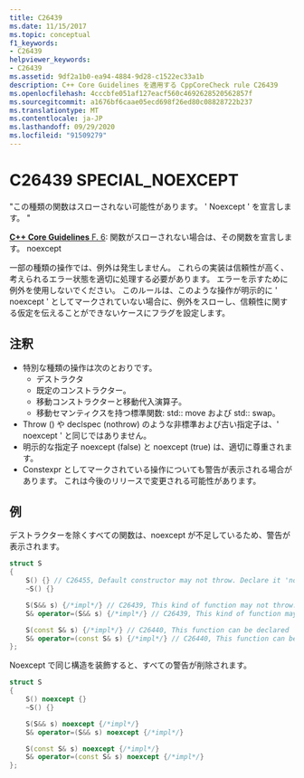 ```yaml
---
title: C26439
ms.date: 11/15/2017
ms.topic: conceptual
f1_keywords:
- C26439
helpviewer_keywords:
- C26439
ms.assetid: 9df2a1b0-ea94-4884-9d28-c1522ec33a1b
description: C++ Core Guidelines を適用する CppCoreCheck rule C26439
ms.openlocfilehash: 4cccbfe051af127eacf560c4692628520562857f
ms.sourcegitcommit: a1676bf6caae05ecd698f26ed80c08828722b237
ms.translationtype: MT
ms.contentlocale: ja-JP
ms.lasthandoff: 09/29/2020
ms.locfileid: "91509279"
---
```

# <a name="c26439-special_noexcept"></a>C26439 SPECIAL_NOEXCEPT

"この種類の関数はスローされない可能性があります。 ' Noexcept ' を宣言します。 "

[ **C++ Core Guidelines** F. 6](https://github.com/isocpp/CppCoreGuidelines/blob/master/CppCoreGuidelines.md#f6-if-your-function-may-not-throw-declare-it-noexcept): 関数がスローされない場合は、その関数を宣言します。 noexcept

一部の種類の操作では、例外は発生しません。 これらの実装は信頼性が高く、考えられるエラー状態を適切に処理する必要があります。 エラーを示すために例外を使用しないでください。 このルールは、このような操作が明示的に ' noexcept ' としてマークされていない場合に、例外をスローし、信頼性に関する仮定を伝えることができないケースにフラグを設定します。

## <a name="remarks"></a>注釈

- 特別な種類の操作は次のとおりです。
  - デストラクタ
  - 既定のコンストラクター。
  - 移動コンストラクターと移動代入演算子。
  - 移動セマンティクスを持つ標準関数: std:: move および std:: swap。
- Throw () や declspec (nothrow) のような非標準および古い指定子は、' noexcept ' と同じではありません。
- 明示的な指定子 noexcept (false) と noexcept (true) は、適切に尊重されます。
- Constexpr としてマークされている操作についても警告が表示される場合があります。 これは今後のリリースで変更される可能性があります。

## <a name="example"></a>例

デストラクターを除くすべての関数は、noexcept が不足しているため、警告が表示されます。

```cpp
struct S
{
    S() {} // C26455, Default constructor may not throw. Declare it 'noexcept'
    ~S() {}

    S(S&& s) {/*impl*/} // C26439, This kind of function may not throw. Declare it 'noexcept' (f.6)
    S& operator=(S&& s) {/*impl*/} // C26439, This kind of function may not throw. Declare it 'noexcept' (f.6)

    S(const S& s) {/*impl*/} // C26440, This function can be declared 'noexcept'
    S& operator=(const S& s) {/*impl*/} // C26440, This function can be declared 'noexcept'
};
```

Noexcept で同じ構造を装飾すると、すべての警告が削除されます。

```cpp
struct S
{
    S() noexcept {}
    ~S() {}

    S(S&& s) noexcept {/*impl*/}
    S& operator=(S&& s) noexcept {/*impl*/}

    S(const S& s) noexcept {/*impl*/}
    S& operator=(const S& s) noexcept {/*impl*/}
};
```
